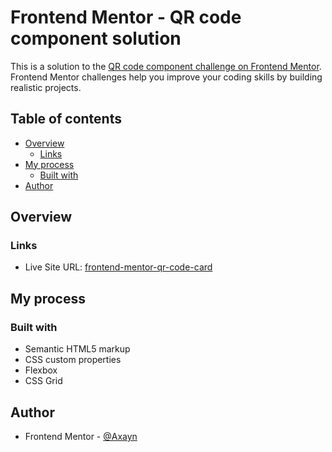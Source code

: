 # Frontend Mentor - QR code component solution

This is a solution to the [QR code component challenge on Frontend Mentor](https://www.frontendmentor.io/challenges/qr-code-component-iux_sIO_H). Frontend Mentor challenges help you improve your coding skills by building realistic projects.

## Table of contents

- [Overview](#overview)
  - [Links](#links)
- [My process](#my-process)
  - [Built with](#built-with)
- [Author](#author)

## Overview

### Links

- Live Site URL: [frontend-mentor-qr-code-card](https://frontend-mentor-qr-code-card.netlify.app/)

## My process

### Built with

- Semantic HTML5 markup
- CSS custom properties
- Flexbox
- CSS Grid

## Author

- Frontend Mentor - [@Axayn](https://www.frontendmentor.io/profile/Axayn)
